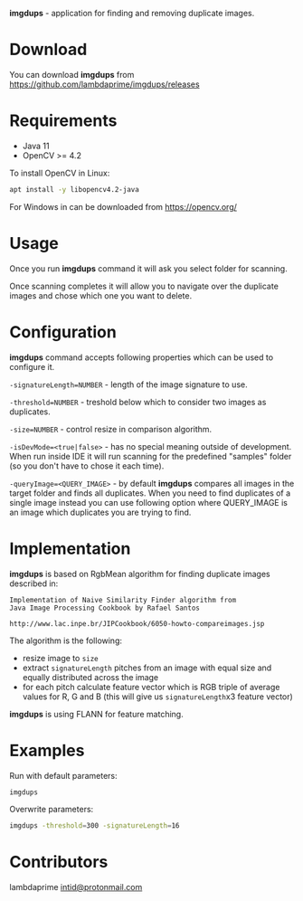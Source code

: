**imgdups** - application for finding and removing duplicate images.

# Download

You can download **imgdups** from <https://github.com/lambdaprime/imgdups/releases>

# Requirements

- Java 11
- OpenCV >= 4.2

To install OpenCV in Linux:

```bash
apt install -y libopencv4.2-java
```

For Windows in can be downloaded from <https://opencv.org/>

# Usage

Once you run **imgdups** command it will ask you select folder for scanning.

Once scanning completes it will allow you to navigate over the duplicate images and chose which one you want to delete.

# Configuration

**imgdups** command accepts following properties which can be used to configure it.

`-signatureLength=NUMBER` - length of the image signature to use.

`-threshold=NUMBER` - treshold below which to consider two images as duplicates.

`-size=NUMBER` - control resize in comparison algorithm.

`-isDevMode=<true|false>` - has no special meaning outside of development. When run inside IDE it will run scanning for the predefined "samples" folder (so you don't have to chose it each time).

`-queryImage=<QUERY_IMAGE>` - by default **imgdups** compares all images in the target folder and finds all duplicates. When you need to find duplicates of a single image instead you can use following option where QUERY_IMAGE is an image which duplicates you are trying to find. 

# Implementation

**imgdups** is based on RgbMean algorithm for finding duplicate images described in:

```
Implementation of Naive Similarity Finder algorithm from 
Java Image Processing Cookbook by Rafael Santos

http://www.lac.inpe.br/JIPCookbook/6050-howto-compareimages.jsp
```

The algorithm is the following:
- resize image to `size`
- extract `signatureLength` pitches from an image with equal size and equally distributed across the image
- for each pitch calculate feature vector which is RGB triple of average values for R, G and B (this will give us `signatureLength`x3 feature vector)

**imgdups** is using FLANN for feature matching.

# Examples

Run with default parameters:

``` bash
imgdups
```

Overwrite parameters:

``` bash
imgdups -threshold=300 -signatureLength=16
```

# Contributors

lambdaprime <intid@protonmail.com>
